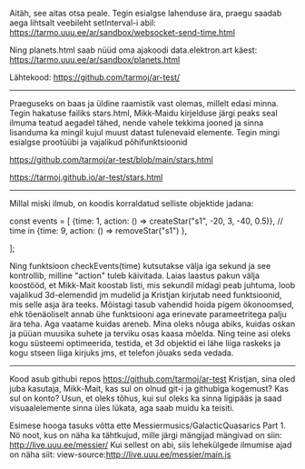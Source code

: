 Aitäh, see aitas otsa peale. Tegin esialgse lahenduse ära, praegu saadab aega lihtsalt veebileht setInterval-i abil:
https://tarmo.uuu.ee/ar/sandbox/websocket-send-time.html

Ning planets.html saab nüüd oma ajakoodi data.elektron.art käest:
https://tarmo.uuu.ee/ar/sandbox/planets.html

Lähtekood:
https://github.com/tarmoj/ar-test/

---

Praeguseks on baas ja üldine raamistik vast olemas, millelt edasi minna. Tegin hakatuse failiks stars.html, Mikk-Maidu kirjelduse järgi peaks seal ilmuma teatud aegadel tähed, nende vahele tekkima jooned ja sinna lisanduma ka mingil kujul muust datast tulenevaid elemente. Tegin mingi esialgse prootüübi ja vajalikud põhifunktsioonid

https://github.com/tarmoj/ar-test/blob/main/stars.html

https://tarmoj.github.io/ar-test/stars.html

---

Millal miski ilmub, on koodis korraldatud selliste objektide jadana:

const events = [
{time: 1, action: () => createStar("s1", -20, 3, -40, 0.5)}, // time in
{time: 9, action: () => removeStar("s1") },

];

Ning funktsioon checkEvents(time) kutsutakse välja iga sekund ja see kontrollib, milline "action" tuleb käivitada.
Laias laastus pakun välja koostööd, et Mikk-Mait koostab listi, mis sekundil midagi peab juhtuma, loob vajalikud 3d-elemendid jm mudelid ja Kristjan kirjutab need funktsioonid, mis selle asja ära teeks. Mõistagi tasub vahendid hoida pigem ökonoomsed, ehk tõenäoliselt annab ühe funktsiooni aga erinevate parameetritega palju ära teha. Aga vaatame kuidas areneb. Mina oleks nõuga abiks, kuidas oskan ja püüan muusika suhete ja terviku osas kaasa mõelda.
Ning teine asi oleks kogu süsteemi optimeerida, testida, et 3d objektid ei lähe liiga raskeks ja kogu stseen liiga kirjuks jms, et telefon jõuaks seda vedada.

---

Kood asub githubi repos https://github.com/tarmoj/ar-test
Kristjan, sina oled juba kasutaja, Mikk-Mait, kas sul on olnud git-i ja githubiga kogemust? Kas sul on konto? Usun, et oleks tõhus, kui sul oleks ka sinna ligipääs ja saad visuaalelemente sinna üles lükata, aga saab muidu ka teisiti.

Esimese hooga tasuks võtta ette Messiermusics/GalacticQuasarics Part 1.
Nö noot, kus on näha ka tähtkujud, mille järgi mängijad mängivad on siin:
http://live.uuu.ee/messier/
Kui sellest on abi, siis lehekülgede ilmumise ajad on näha siit:
view-source:http://live.uuu.ee/messier/main.js
